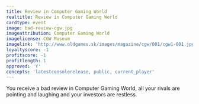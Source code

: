 ```yaml
---
title: Review in Computer Gaming World
realtitle: Review in Computer Gaming World
cardtype: event
image: bad-review-cgw.jpg
imageattribution: Computer Gaming World
imagelicense: CGW Museum
imagelink: 'http://www.oldgames.sk/images/magazine/cgw/001/cgw1-001.jpg'
loyaltyscore: -1
profitscore: -1
profitlength: 1
approved: 'Y'
concepts: 'latestconsolerelease, public, current_player'
---
```


You receive a bad review in Computer Gaming World, all your rivals are pointing and laughing and your investors are restless.
